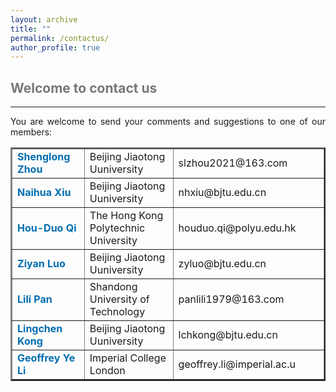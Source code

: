 ```yaml
---
layout: archive
title: ""   
permalink: /contactus/
author_profile: true
---
```


<style>
a:link {
  text-decoration: none;
}

a:visited {
  text-decoration: none;
}

a:hover {
  text-decoration: underline;
}

a:active {
  text-decoration: underline;
}
</style>


##  <span style="color:#777777"> Welcome to contact us </span> 
---
 
<div style="text-align:justify">  
You are welcome to send your comments and suggestions to one of our members:
</div>

<!--
- <a style="font-size: 16px; font-weight: bold;color:#006DB0" href="https://shenglongzhou.github.io/" target="_blank">Shenglong Zhou</a> - Beijing Jiaotong Uuniversity, slzhou2021@163.com.
- <a style="font-size: 16px; font-weight: bold;color:#006DB0" href="https://faculty.bjtu.edu.cn/6336/" target="_blank">Naihua Xiu</a> -  Beijing Jiaotong Uuniversity, nhxiu@bjtu.edu.cn.
- <a style="font-size: 16px; font-weight: bold;color:#006DB0" href="https://www.polyu.edu.hk/ama/profile/hdqi/hdqi.html" target="_blank">Hou-Duo Qi</a> - The Hong Kong Polytechnic University, houduo.qi@polyu.edu.hk.
- <a style="font-size: 16px; font-weight: bold;color:#006DB0" href="https://faculty.bjtu.edu.cn/8525/" target="_blank">Ziyan Luo</a> - Beijing Jiaotong Uuniversity, zyluo@bjtu.edu.cn.
- <a style="font-size: 16px; font-weight: bold;color:#006DB0" href="https://sci.sdut.edu.cn/_t832/2018/1129/c5856a253869/page.htm" target="_blank">Lili Pan</a> - Shandong University of Technology,  panlili1979@163.com.
- <a style="font-size: 16px; font-weight: bold;color:#006DB0" href="https://faculty.bjtu.edu.cn/8316//" target="_blank">Lingchen Kong</a> - Beijing Jiaotong Uuniversity, lchkong@bjtu.edu.cn.
- <a style="font-size: 16px; font-weight: bold;color:#006DB0" href="https://profiles.imperial.ac.uk/geoffrey.li/" target="_blank">Geoffrey Ye Li</a> - Imperial College London, geoffrey.li@imperial.ac.u.
-->

   <table border="2" width="0.5">
      <tr>
        <td style="width:2%" align="left"> <a style="font-size: 16px; font-weight: bold;color:#006DB0" href="https://shenglongzhou.github.io/" target="_blank">Shenglong Zhou</a> </td>
        <td style="width:5%" align="left"> Beijing Jiaotong Uuniversity </td>
        <td style="width:5%" align="left"> slzhou2021@163.com </td> 
      </tr>
      <tr>
        <td style="width:2%" align="left"> <a style="font-size: 16px; font-weight: bold;color:#006DB0" href="https://faculty.bjtu.edu.cn/6336/" target="_blank">Naihua Xiu</a> </td>
        <td style="width:5%" align="left"> Beijing Jiaotong Uuniversity </td>
        <td style="width:5%" align="left"> nhxiu@bjtu.edu.cn </td> 
      </tr>
      <tr>
        <td style="width:2%" align="left"> <a style="font-size: 16px; font-weight: bold;color:#006DB0" href="https://www.polyu.edu.hk/ama/profile/hdqi/hdqi.html" target="_blank">Hou-Duo Qi</a> </td>
        <td style="width:5%" align="left"> The Hong Kong Polytechnic University </td>
        <td style="width:5%" align="left"> houduo.qi@polyu.edu.hk </td> 
      </tr>
      <tr>
        <td style="width:2%" align="left"> <a style="font-size: 16px; font-weight: bold;color:#006DB0" href="https://faculty.bjtu.edu.cn/8525/" target="_blank">Ziyan Luo</a> </td>
        <td style="width:5%" align="left"> Beijing Jiaotong Uuniversity </td>
        <td style="width:5%" align="left"> zyluo@bjtu.edu.cn </td> 
       </tr>
       <tr>
        <td style="width:2%" align="left"> <a style="font-size: 16px; font-weight: bold;color:#006DB0" href="https://sci.sdut.edu.cn/_t832/2018/1129/c5856a253869/page.htm" target="_blank">Lili Pan</a> </td>
        <td style="width:5%" align="left"> Shandong University of Technology </td>
        <td style="width:5%" align="left"> panlili1979@163.com </td> 
      </tr>
      <tr>
        <td style="width:2%" align="left"> <a style="font-size: 16px; font-weight: bold;color:#006DB0" href="https://faculty.bjtu.edu.cn/8316//" target="_blank">Lingchen Kong</a> </td>
        <td style="width:5%" align="left"> Beijing Jiaotong Uuniversity</td>
        <td style="width:5%" align="left"> lchkong@bjtu.edu.cn </td> 
      </tr>
      <tr>
        <td style="width:2%" align="left"> <a style="font-size: 16px; font-weight: bold;color:#006DB0" href="https://profiles.imperial.ac.uk/geoffrey.li/" target="_blank">Geoffrey Ye Li</a> </td>
        <td style="width:5%" align="left"> Imperial College London </td>
        <td style="width:5%" align="left"> geoffrey.li@imperial.ac.u </td> 
      </tr>
      </table> 
